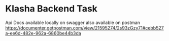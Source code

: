 # Klasha Backend Task
Api Docs available locally on swagger 
also available on postman https://documenter.getpostman.com/view/21595274/2s93zGzy71#cebb527a-ee6d-482e-962a-6860be44b3da

